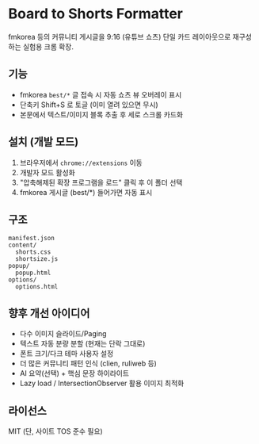 # Board to Shorts Formatter

fmkorea 등의 커뮤니티 게시글을 9:16 (유튜브 쇼츠) 단일 카드 레이아웃으로 재구성하는 실험용 크롬 확장.

## 기능
- fmkorea `best/*` 글 접속 시 자동 쇼츠 뷰 오버레이 표시
- 단축키 Shift+S 로 토글 (이미 열려 있으면 무시)
- 본문에서 텍스트/이미지 블록 추출 후 세로 스크롤 카드화

## 설치 (개발 모드)
1. 브라우저에서 `chrome://extensions` 이동
2. 개발자 모드 활성화
3. "압축해제된 확장 프로그램을 로드" 클릭 후 이 폴더 선택
4. fmkorea 게시글 (best/*) 들어가면 자동 표시

## 구조
```
manifest.json
content/
  shorts.css
  shortsize.js
popup/
  popup.html
options/
  options.html
```

## 향후 개선 아이디어
- 다수 이미지 슬라이드/Paging
- 텍스트 자동 분량 분할 (현재는 단락 그대로)
- 폰트 크기/다크 테마 사용자 설정
- 더 많은 커뮤니티 패턴 인식 (clien, ruliweb 등)
- AI 요약(선택) + 핵심 문장 하이라이트
- Lazy load / IntersectionObserver 활용 이미지 최적화

## 라이선스
MIT (단, 사이트 TOS 준수 필요)
